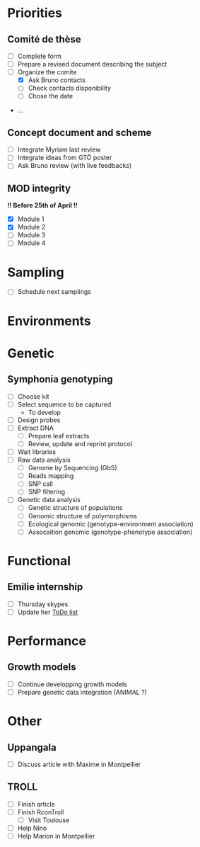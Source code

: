 # **Priorities**

## **Comité de thèse**

- [ ] Complete form
- [ ] Prepare a revised document describing the subject
- [ ] Organize the comite
    - [x] Ask Bruno contacts
    - [ ] Check contacts disponibility
    - [ ] Chose the date
- ...

## **Concept document and scheme**

- [ ] Integrate Myriam last review
- [ ] Integrate ideas from GTÖ poster
- [ ] Ask Bruno review (with live feedbacks)

## **MOD integrity**

**!! Before 25th of April !!**

- [x] Module 1
- [x] Module 2
- [ ] Module 3
- [ ] Module 4

# Sampling

- [ ] Schedule next samplings

# Environments

# Genetic

## Symphonia genotyping

- [ ] Choose kit
- [ ] Select sequence to be captured
    - To develop
- [ ] Design probes
- [ ] Extract DNA
    - [ ] Prepare leaf extracts
    - [ ] Review, update and reprint protocol
- [ ] Wait libraries
- [ ] Raw data analysis
    - [ ] Genome by Sequencing (GbS)
    - [ ] Reads mapping
    - [ ] SNP call
    - [ ] SNP filtering
- [ ] Genetic data analysis
    - [ ] Genetic structure of populations
    - [ ] Genomic structure of polymorphisms
    - [ ] Ecological genomic (genotype-environment association)
    - [ ] Assocaition genomic (genotype-phenotype association)

# Functional

## Emilie internship

- [ ] Thursday skypes
- [ ] Update her [ToDo list](https://github.com/EmiDt/symphostage/blob/master/infoStage.md) 

# Performance

## Growth models

- [ ] Continue developping growth models
- [ ] Prepare genetic data integration (ANIMAL ?)

# Other

## Uppangala

- [ ] Discuss article with Maxime in Montpellier

## TROLL

- [ ] Finish article
- [ ] Finish RconTroll
    - [ ] Visit Toulouse
- [ ] Help Nino
- [ ] Help Marion in Montpellier
